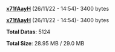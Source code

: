 [**x71fAayH**](/data/x71fAayH.txt) (26/11/22 - 14:54)- 3400 bytes

[**x71fAayH**](/data/x71fAayH.txt) (26/11/22 - 14:54)- 3400 bytes

**Total Datas**: 5124

**Total Size**: 28.95 MB / 29.0 MB